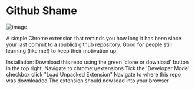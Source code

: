 # Github Shame

![image](https://user-images.githubusercontent.com/18626805/27717131-803c2e20-5d86-11e7-8d59-e623b6223601.png)


A simple Chrome extension that reminds you how long it has been since your last commit
to a (public) github repository. Good for people still learning (like me!) to keep their
motivation up!

Installation:
Download this repo using the green 'clone or download' button in the top right.
Navigate to chrome://extensions
Tick the 'Developer Mode' checkbox
click "Load Unpacked Extension"
Navigate to where this repo was downloaded
The extension should now load into your browser
